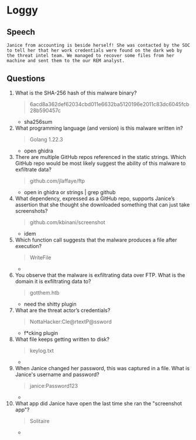 # Loggy

## Speech
```
Janice from accounting is beside herself! She was contacted by the SOC to tell her that her work credentials were found on the dark web by the threat intel team. We managed to recover some files from her machine and sent them to the our REM analyst.
```

## Questions
1. What is the SHA-256 hash of this malware binary?
    > 6acd8a362def62034cbd011e6632ba5120196e2011c83dc6045fcb28b590457c
    - sha256sum
2. What programming language (and version) is this malware written in?
    > Golang 1.22.3
    - open ghidra
3. There are multiple GitHub repos referenced in the static strings. Which GitHub repo would be most likely suggest the ability of this malware to exfiltrate data?
    > github.com/jlaffaye/ftp
    - open in ghidra or strings | grep github
4. What dependency, expressed as a GitHub repo, supports Janice’s assertion that she thought she downloaded something that can just take screenshots?
    > github.com/kbinani/screenshot
    - idem
5. Which function call suggests that the malware produces a file after execution?
    > WriteFile
    - 
6. You observe that the malware is exfiltrating data over FTP. What is the domain it is exfiltrating data to?
    > gotthem.htb
    - need the shitty plugin
7. What are the threat actor’s credentials?
    > NottaHacker:Cle@rtextP@ssword
    - f*cking plugin
8. What file keeps getting written to disk?
    > keylog.txt
    - 
9. When Janice changed her password, this was captured in a file. What is Janice's username and password?
    > janice:Password123
    - 
10. What app did Janice have open the last time she ran the "screenshot app"?
    > Solitaire
    - 